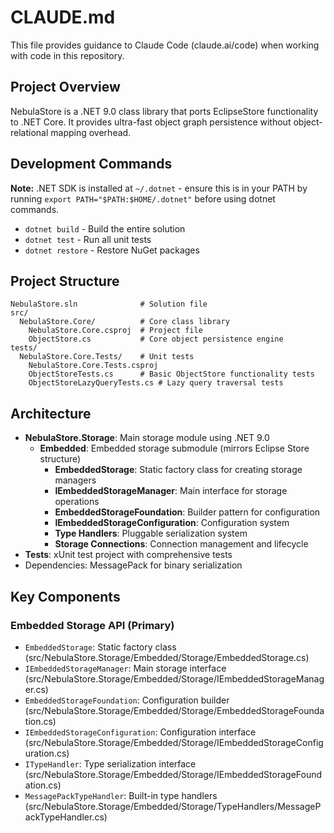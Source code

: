 # CLAUDE.md

This file provides guidance to Claude Code (claude.ai/code) when working with code in this repository.

## Project Overview

NebulaStore is a .NET 9.0 class library that ports EclipseStore functionality to .NET Core. It provides ultra-fast object graph persistence without object-relational mapping overhead.

## Development Commands

**Note:** .NET SDK is installed at `~/.dotnet` - ensure this is in your PATH by running `export PATH="$PATH:$HOME/.dotnet"` before using dotnet commands.

- `dotnet build` - Build the entire solution
- `dotnet test` - Run all unit tests
- `dotnet restore` - Restore NuGet packages

## Project Structure

```
NebulaStore.sln              # Solution file
src/
  NebulaStore.Core/          # Core class library
    NebulaStore.Core.csproj  # Project file
    ObjectStore.cs           # Core object persistence engine
tests/
  NebulaStore.Core.Tests/    # Unit tests
    NebulaStore.Core.Tests.csproj
    ObjectStoreTests.cs      # Basic ObjectStore functionality tests
    ObjectStoreLazyQueryTests.cs # Lazy query traversal tests
```

## Architecture

- **NebulaStore.Storage**: Main storage module using .NET 9.0
  - **Embedded**: Embedded storage submodule (mirrors Eclipse Store structure)
    - **EmbeddedStorage**: Static factory class for creating storage managers
    - **IEmbeddedStorageManager**: Main interface for storage operations
    - **EmbeddedStorageFoundation**: Builder pattern for configuration
    - **IEmbeddedStorageConfiguration**: Configuration system
    - **Type Handlers**: Pluggable serialization system
    - **Storage Connections**: Connection management and lifecycle
- **Tests**: xUnit test project with comprehensive tests
- Dependencies: MessagePack for binary serialization

## Key Components

### Embedded Storage API (Primary)
- `EmbeddedStorage`: Static factory class (src/NebulaStore.Storage/Embedded/Storage/EmbeddedStorage.cs)
- `IEmbeddedStorageManager`: Main storage interface (src/NebulaStore.Storage/Embedded/Storage/IEmbeddedStorageManager.cs)
- `EmbeddedStorageFoundation`: Configuration builder (src/NebulaStore.Storage/Embedded/Storage/EmbeddedStorageFoundation.cs)
- `IEmbeddedStorageConfiguration`: Configuration interface (src/NebulaStore.Storage/Embedded/Storage/IEmbeddedStorageConfiguration.cs)
- `ITypeHandler`: Type serialization interface (src/NebulaStore.Storage/Embedded/Storage/IEmbeddedStorageFoundation.cs)
- `MessagePackTypeHandler`: Built-in type handlers (src/NebulaStore.Storage/Embedded/Storage/TypeHandlers/MessagePackTypeHandler.cs)